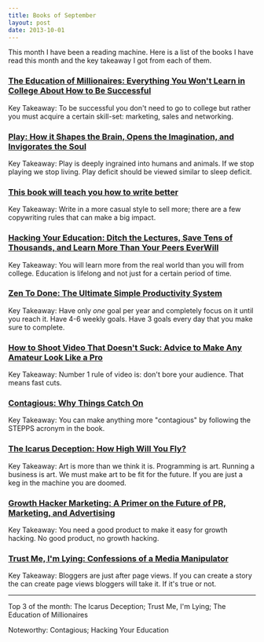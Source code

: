 ```yaml
---
title: Books of September
layout: post
date: 2013-10-01
---
```

This month I have been a reading machine. Here is a list of the books I have read this month and the key takeaway I got from each of them.

### [The Education of Millionaires: Everything You Won't Learn in College About How to Be Successful](http://www.amazon.de/gp/product/B0052RDJFE/ref=oh_d__o04_details_o04__i00?ie=UTF8&psc=1)

Key Takeaway: To be successful you don't need to go to college but rather you must acquire a certain skill-set: marketing, sales and networking. 

### [Play: How it Shapes the Brain, Opens the Imagination, and Invigorates the Soul](http://www.amazon.de/gp/product/B001SCK720/ref=oh_d__o06_details_o06__i00?ie=UTF8&psc=1)

Key Takeaway: Play is deeply ingrained into humans and animals. If we stop playing we stop living. Play deficit should be viewed similar to sleep deficit.

### [This book will teach you how to write better](http://www.amazon.de/gp/product/B00F209U6S/ref=oh_d__o07_details_o07__i00?ie=UTF8&psc=1)

Key Takeaway: Write in a more casual style to sell more; there are a few copywriting rules that can make a big impact. 

### [Hacking Your Education: Ditch the Lectures, Save Tens of Thousands, and Learn More Than Your Peers EverWill](http://www.amazon.de/gp/product/B0099CUNIO/ref=oh_d__o08_details_o08__i00?ie=UTF8&psc=1)

Key Takeaway: You will learn more from the real world than you will from college. Education is lifelong and not just for a certain period of time.

### [Zen To Done: The Ultimate Simple Productivity System](http://www.amazon.de/gp/product/B001970HQU/ref=oh_d__o00_details_o00__i00?ie=UTF8&psc=1)

Key Takeaway: Have only *one* goal per year and completely focus on it until you reach it. Have 4-6 weekly goals. Have 3 goals every day that you make sure to complete.

### [How to Shoot Video That Doesn't Suck: Advice to Make Any Amateur Look Like a Pro](http://www.amazon.de/gp/product/B0051NHJFU/ref=oh_d__o01_details_o01__i00?ie=UTF8&psc=1)

Key Takeaway: Number 1 rule of video is: don't bore your audience. That means fast cuts.

### [Contagious: Why Things Catch On](http://www.amazon.de/gp/product/B008J4GQKW/ref=oh_d__o02_details_o02__i00?ie=UTF8&psc=1)

Key Takeaway: You can make anything more "contagious" by following the STEPPS acronym in the book.

### [The Icarus Deception: How High Will You Fly?](http://www.amazon.de/gp/product/B00A8TUX32/ref=oh_d__o03_details_o03__i00?ie=UTF8&psc=1)

Key Takeaway: Art is more than we think it is. Programming is art. Running a business is art. We must make art to be fit for the future. If you are just a keg in the machine you are doomed.

### [Growth Hacker Marketing: A Primer on the Future of PR, Marketing, and Advertising](http://www.amazon.de/gp/product/B00BPDR3JM/ref=oh_d__o04_details_o04__i00?ie=UTF8&psc=1)

Key Takeaway: You need a good product to make it easy for growth hacking. No good product, no growth hacking.

### [Trust Me, I'm Lying: Confessions of a Media Manipulator](http://www.amazon.de/gp/product/B0074VTHH0/ref=oh_d__o06_details_o06__i00?ie=UTF8&psc=1)

Key Takeaway: Bloggers are just after page views. If you can create a story the can create page views bloggers will take it. If it's true or not.

---

Top 3 of the month: The Icarus Deception; Trust Me, I'm Lying; The Education of Millionaires

Noteworthy: Contagious; Hacking Your Education